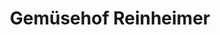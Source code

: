 ---
title: "Gemüsehof Reinheimer"
url: /ginsheim-gustavsburg/gemuesehof-reinheimer/
shop: Hofladen
---